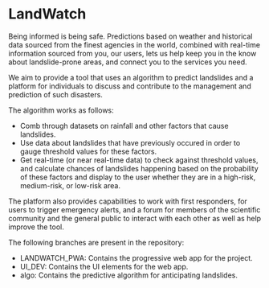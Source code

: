 # LandWatch

Being informed is being safe. Predictions based on weather and historical data sourced from the finest agencies in the world, combined with real-time information sourced from you, our users, lets us help keep you in the know about landslide-prone areas, and connect you to the services you need.

We aim to provide a tool that uses an algorithm to predict landslides and a platform for individuals to discuss and contribute to the management and prediction of such disasters.

The algorithm works as follows:

* Comb through datasets on rainfall and other factors that cause landslides.
* Use data about landslides that have previously occured in order to gauge threshold values for these factors.
* Get real-time (or near real-time data) to check against threshold values, and calculate chances of landslides happening based on the probability of these factors and display to the user whether they are in a high-risk, medium-risk, or low-risk area.

The platform also provides capabilities to work with first responders, for users to trigger emergency alerts, and a forum for members of the scientific community and the general public to interact with each other as well as help improve the tool.

The following branches are present in the repository:
* LANDWATCH_PWA: Contains the progressive web app for the project.
* UI_DEV: Contains the UI elements for the web app.
* algo: Contains the predictive algorithm for anticipating landslides.
